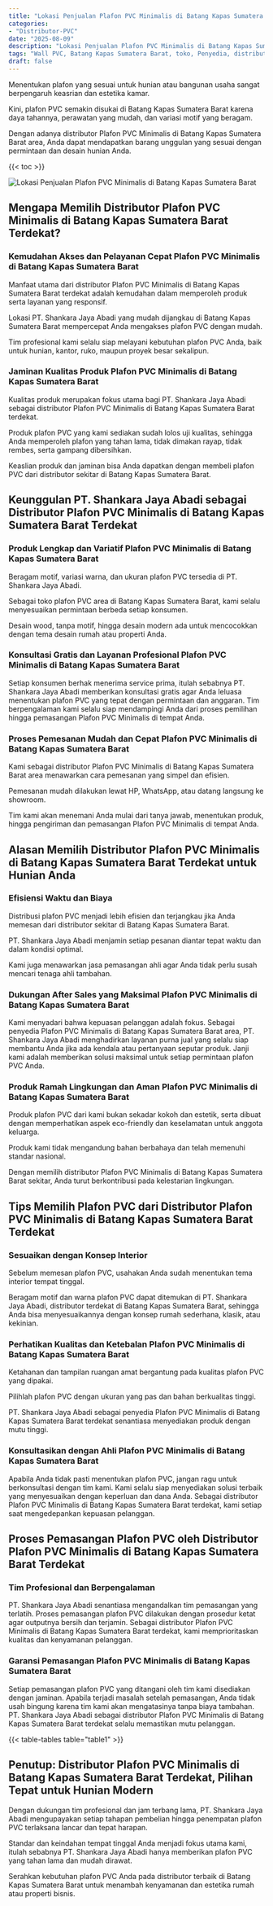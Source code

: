 ```yaml
---
title: "Lokasi Penjualan Plafon PVC Minimalis di Batang Kapas Sumatera Barat"
categories: 
- "Distributor-PVC"
date: "2025-08-09"
description: "Lokasi Penjualan Plafon PVC Minimalis di Batang Kapas Sumatera Barat bagi rumah, perkantoran, serta toko. Panel berkualitas, pilihan motif, variasi warna elegan, dengan layanan pemasangan dikerjakan oleh tenaga ahli ahli serta jaminan resmi!|Layanan distribusi Plafon PVC Minimalis di Batang Kapas Sumatera Barat bagi kebutuhan tempat tinggal, kantor, maupun toko, dengan produk unggulan dan pemasangan oleh tenaga ahli berpengalaman dan kepastian resmi.|Alternatif Plafon PVC Minimalis di Batang Kapas Sumatera Barat yang terpercaya untuk rumah, perkantoran, dan gerai, bersama panel unggulan dan instalasi ditangani oleh teknisi ahli serta garansi resmi.|Distribusi Plafon PVC Minimalis di Batang Kapas Sumatera Barat bagi rumah, office, dan gerai, beserta panel terbaik dan instalasi ditangani oleh teknisi profesional, lengkap beserta jaminan resmi.}"
tags: "Wall PVC, Batang Kapas Sumatera Barat, toko, Penyedia, distributor"
draft: false
---
```


Menentukan plafon yang sesuai untuk hunian atau bangunan usaha sangat berpengaruh keasrian dan estetika kamar.

Kini, plafon PVC semakin disukai di Batang Kapas Sumatera Barat karena daya tahannya, perawatan yang mudah, dan variasi motif yang beragam.

Dengan adanya distributor Plafon PVC Minimalis di Batang Kapas Sumatera Barat area, Anda dapat mendapatkan barang unggulan yang sesuai dengan permintaan dan desain hunian Anda.

{{< toc >}}

![Lokasi Penjualan Plafon PVC Minimalis di Batang Kapas Sumatera Barat](/images/Distributor-PVC/Lokasi-Penjualan-Plafon-PVC-Minimalis-di-Batang-Kapas-Sumatera-Barat.png)


## Mengapa Memilih Distributor Plafon PVC Minimalis di Batang Kapas Sumatera Barat Terdekat?

### Kemudahan Akses dan Pelayanan Cepat Plafon PVC Minimalis di Batang Kapas Sumatera Barat

Manfaat utama dari distributor Plafon PVC Minimalis di Batang Kapas Sumatera Barat terdekat adalah kemudahan dalam memperoleh produk serta layanan yang responsif.

Lokasi PT. Shankara Jaya Abadi yang mudah dijangkau di Batang Kapas Sumatera Barat mempercepat Anda mengakses plafon PVC dengan mudah.

Tim profesional kami selalu siap melayani kebutuhan plafon PVC Anda, baik untuk hunian, kantor, ruko, maupun proyek besar sekalipun.

### Jaminan Kualitas Produk Plafon PVC Minimalis di Batang Kapas Sumatera Barat

Kualitas produk merupakan fokus utama bagi PT. Shankara Jaya Abadi sebagai distributor Plafon PVC Minimalis di Batang Kapas Sumatera Barat terdekat.

Produk plafon PVC yang kami sediakan sudah lolos uji kualitas, sehingga Anda memperoleh plafon yang tahan lama, tidak dimakan rayap, tidak rembes, serta gampang dibersihkan.

Keaslian produk dan jaminan bisa Anda dapatkan dengan membeli plafon PVC dari distributor sekitar di Batang Kapas Sumatera Barat.

## Keunggulan PT. Shankara Jaya Abadi sebagai Distributor Plafon PVC Minimalis di Batang Kapas Sumatera Barat Terdekat

### Produk Lengkap dan Variatif Plafon PVC Minimalis di Batang Kapas Sumatera Barat

Beragam motif, variasi warna, dan ukuran plafon PVC tersedia di PT. Shankara Jaya Abadi.

Sebagai toko plafon PVC area di Batang Kapas Sumatera Barat, kami selalu menyesuaikan permintaan berbeda setiap konsumen.

Desain wood, tanpa motif, hingga desain modern ada untuk mencocokkan dengan tema desain rumah atau properti Anda.

### Konsultasi Gratis dan Layanan Profesional Plafon PVC Minimalis di Batang Kapas Sumatera Barat

Setiap konsumen berhak menerima service prima, itulah sebabnya PT. Shankara Jaya Abadi memberikan konsultasi gratis agar Anda leluasa menentukan plafon PVC yang tepat dengan permintaan dan anggaran. Tim berpengalaman kami selalu siap mendampingi Anda dari proses pemilihan hingga pemasangan Plafon PVC Minimalis di tempat Anda.

### Proses Pemesanan Mudah dan Cepat Plafon PVC Minimalis di Batang Kapas Sumatera Barat

Kami sebagai distributor Plafon PVC Minimalis di Batang Kapas Sumatera Barat area menawarkan cara pemesanan yang simpel dan efisien.

Pemesanan mudah dilakukan lewat HP, WhatsApp, atau datang langsung ke showroom.

Tim kami akan menemani Anda mulai dari tanya jawab, menentukan produk, hingga pengiriman dan pemasangan Plafon PVC Minimalis di tempat Anda.

## Alasan Memilih Distributor Plafon PVC Minimalis di Batang Kapas Sumatera Barat Terdekat untuk Hunian Anda

### Efisiensi Waktu dan Biaya

Distribusi plafon PVC menjadi lebih efisien dan terjangkau jika Anda memesan dari distributor sekitar di Batang Kapas Sumatera Barat.

PT. Shankara Jaya Abadi menjamin setiap pesanan diantar tepat waktu dan dalam kondisi optimal.

Kami juga menawarkan jasa pemasangan ahli agar Anda tidak perlu susah mencari tenaga ahli tambahan.

### Dukungan After Sales yang Maksimal Plafon PVC Minimalis di Batang Kapas Sumatera Barat

Kami menyadari bahwa kepuasan pelanggan adalah fokus. Sebagai penyedia Plafon PVC Minimalis di Batang Kapas Sumatera Barat area, PT. Shankara Jaya Abadi menghadirkan layanan purna jual yang selalu siap membantu Anda jika ada kendala atau pertanyaan seputar produk. Janji kami adalah memberikan solusi maksimal untuk setiap permintaan plafon PVC Anda.

### Produk Ramah Lingkungan dan Aman Plafon PVC Minimalis di Batang Kapas Sumatera Barat

Produk plafon PVC dari kami bukan sekadar kokoh dan estetik, serta dibuat dengan memperhatikan aspek eco-friendly dan keselamatan untuk anggota keluarga.

Produk kami tidak mengandung bahan berbahaya dan telah memenuhi standar nasional.

Dengan memilih distributor Plafon PVC Minimalis di Batang Kapas Sumatera Barat sekitar, Anda turut berkontribusi pada kelestarian lingkungan.

## Tips Memilih Plafon PVC dari Distributor Plafon PVC Minimalis di Batang Kapas Sumatera Barat Terdekat

### Sesuaikan dengan Konsep Interior

Sebelum memesan plafon PVC, usahakan Anda sudah menentukan tema interior tempat tinggal.

Beragam motif dan warna plafon PVC dapat ditemukan di PT. Shankara Jaya Abadi, distributor terdekat di Batang Kapas Sumatera Barat, sehingga Anda bisa menyesuaikannya dengan konsep rumah sederhana, klasik, atau kekinian.

### Perhatikan Kualitas dan Ketebalan Plafon PVC Minimalis di Batang Kapas Sumatera Barat

Ketahanan dan tampilan ruangan amat bergantung pada kualitas plafon PVC yang dipakai.

Pilihlah plafon PVC dengan ukuran yang pas dan bahan berkualitas tinggi.

PT. Shankara Jaya Abadi sebagai penyedia Plafon PVC Minimalis di Batang Kapas Sumatera Barat terdekat senantiasa menyediakan produk dengan mutu tinggi.

### Konsultasikan dengan Ahli Plafon PVC Minimalis di Batang Kapas Sumatera Barat

Apabila Anda tidak pasti menentukan plafon PVC, jangan ragu untuk berkonsultasi dengan tim kami. Kami selalu siap menyediakan solusi terbaik yang menyesuaikan dengan keperluan dan dana Anda. Sebagai distributor Plafon PVC Minimalis di Batang Kapas Sumatera Barat terdekat, kami setiap saat mengedepankan kepuasan pelanggan.

## Proses Pemasangan Plafon PVC oleh Distributor Plafon PVC Minimalis di Batang Kapas Sumatera Barat Terdekat

### Tim Profesional dan Berpengalaman

PT. Shankara Jaya Abadi senantiasa mengandalkan tim pemasangan yang terlatih. Proses pemasangan plafon PVC dilakukan dengan prosedur ketat agar outputnya bersih dan terjamin. Sebagai distributor Plafon PVC Minimalis di Batang Kapas Sumatera Barat terdekat, kami memprioritaskan kualitas dan kenyamanan pelanggan.

### Garansi Pemasangan Plafon PVC Minimalis di Batang Kapas Sumatera Barat

Setiap pemasangan plafon PVC yang ditangani oleh tim kami disediakan dengan jaminan. Apabila terjadi masalah setelah pemasangan, Anda tidak usah bingung karena tim kami akan mengatasinya tanpa biaya tambahan. PT. Shankara Jaya Abadi sebagai distributor Plafon PVC Minimalis di Batang Kapas Sumatera Barat terdekat selalu memastikan mutu pelanggan.

{{< table-tables table="table1" >}}

## Penutup: Distributor Plafon PVC Minimalis di Batang Kapas Sumatera Barat Terdekat, Pilihan Tepat untuk Hunian Modern

Dengan dukungan tim profesional dan jam terbang lama, PT. Shankara Jaya Abadi mengupayakan setiap tahapan pembelian hingga penempatan plafon PVC terlaksana lancar dan tepat harapan.

Standar dan keindahan tempat tinggal Anda menjadi fokus utama kami, itulah sebabnya PT. Shankara Jaya Abadi hanya memberikan plafon PVC yang tahan lama dan mudah dirawat.

Serahkan kebutuhan plafon PVC Anda pada distributor terbaik di Batang Kapas Sumatera Barat untuk menambah kenyamanan dan estetika rumah atau properti bisnis.